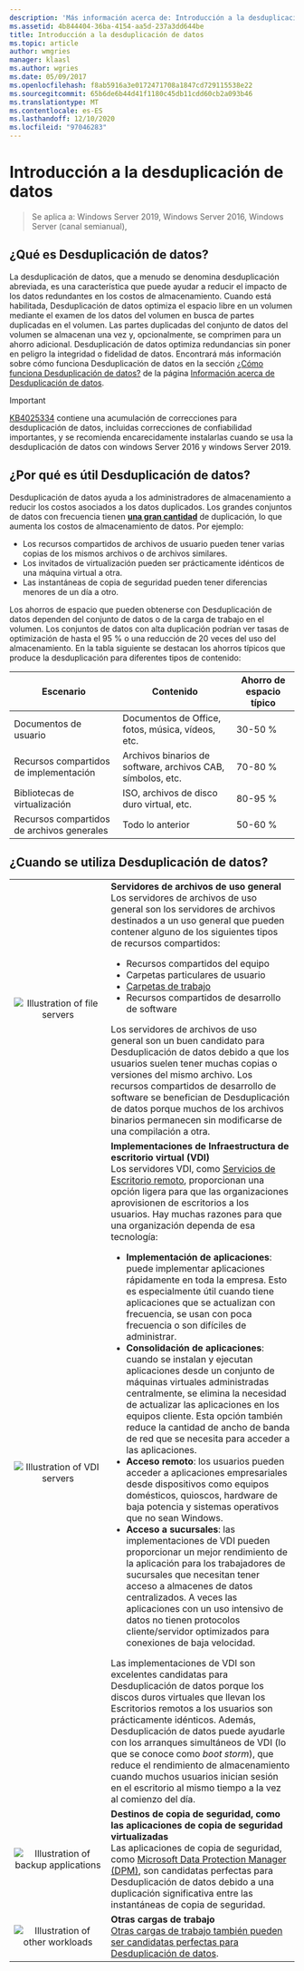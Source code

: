 ```yaml
---
description: 'Más información acerca de: Introducción a la desduplicación de datos'
ms.assetid: 4b844404-36ba-4154-aa5d-237a3dd644be
title: Introducción a la desduplicación de datos
ms.topic: article
author: wmgries
manager: klaasl
ms.author: wgries
ms.date: 05/09/2017
ms.openlocfilehash: f8ab5916a3e0172471708a1847cd729115538e22
ms.sourcegitcommit: 65b6de6b44d41f1180c45db11cdd60cb2a093b46
ms.translationtype: MT
ms.contentlocale: es-ES
ms.lasthandoff: 12/10/2020
ms.locfileid: "97046283"
---
```

# <a name="data-deduplication-overview"></a>Introducción a la desduplicación de datos

> Se aplica a: Windows Server 2019, Windows Server 2016, Windows Server (canal semianual),

## <a name="what-is-data-deduplication"></a><a name="what-is-dedup"></a>¿Qué es Desduplicación de datos?

La desduplicación de datos, que a menudo se denomina desduplicación abreviada, es una característica que puede ayudar a reducir el impacto de los datos redundantes en los costos de almacenamiento. Cuando está habilitada, Desduplicación de datos optimiza el espacio libre en un volumen mediante el examen de los datos del volumen en busca de partes duplicadas en el volumen. Las partes duplicadas del conjunto de datos del volumen se almacenan una vez y, opcionalmente, se comprimen para un ahorro adicional. Desduplicación de datos optimiza redundancias sin poner en peligro la integridad o fidelidad de datos. Encontrará más información sobre cómo funciona Desduplicación de datos en la sección [¿Cómo funciona Desduplicación de datos?](understand.md#how-does-dedup-work) de la página [Información acerca de Desduplicación de datos](understand.md).

> [!Important]
> [KB4025334](https://support.microsoft.com/kb/4025334) contiene una acumulación de correcciones para desduplicación de datos, incluidas correcciones de confiabilidad importantes, y se recomienda encarecidamente instalarlas cuando se usa la desduplicación de datos con windows Server 2016 y windows Server 2019.

## <a name="why-is-data-deduplication-useful"></a><a name="why-is-dedup-useful"></a>¿Por qué es útil Desduplicación de datos?

Desduplicación de datos ayuda a los administradores de almacenamiento a reducir los costos asociados a los datos duplicados. Los grandes conjuntos de datos con frecuencia tienen **<u>una gran cantidad</u>** de duplicación, lo que aumenta los costos de almacenamiento de datos. Por ejemplo:

- Los recursos compartidos de archivos de usuario pueden tener varias copias de los mismos archivos o de archivos similares.
- Los invitados de virtualización pueden ser prácticamente idénticos de una máquina virtual a otra.
- Las instantáneas de copia de seguridad pueden tener diferencias menores de un día a otro.

Los ahorros de espacio que pueden obtenerse con Desduplicación de datos dependen del conjunto de datos o de la carga de trabajo en el volumen. Los conjuntos de datos con alta duplicación podrían ver tasas de optimización de hasta el 95 % o una reducción de 20 veces del uso del almacenamiento. En la tabla siguiente se destacan los ahorros típicos que produce la desduplicación para diferentes tipos de contenido:

| Escenario       | Contenido                                        | Ahorro de espacio típico |
|----------------|------------------------------------------------|-----------------------|
| Documentos de usuario | Documentos de Office, fotos, música, vídeos, etc.  | 30-50 %                |
| Recursos compartidos de implementación | Archivos binarios de software, archivos CAB, símbolos, etc. | 70-80 %                |
| Bibliotecas de virtualización | ISO, archivos de disco duro virtual, etc.  | 80-95 %                |
| Recursos compartidos de archivos generales | Todo lo anterior                           | 50-60 %                |

## <a name="when-can-data-deduplication-be-used"></a><a id="when-can-dedup-be-used"></a>¿Cuando se utiliza Desduplicación de datos?
<table>
    <tbody>
        <tr>
            <td style="text-align:center;min-width:150px;vertical-align:center;"><img src="media/overview-clustered-gpfs.png" alt="Illustration of file servers" /></td>
            <td style="vertical-align:top">
                <b>Servidores de archivos de uso general</b><br />
Los servidores de archivos de uso general son los servidores de archivos destinados a un uso general que pueden contener alguno de los siguientes tipos de recursos compartidos: <ul>
                    <li>Recursos compartidos del equipo</li>
                    <li>Carpetas particulares de usuario</li>
                    <li><a href="/previous-versions/windows/it-pro/windows-server-2012-R2-and-2012/dn265974(v=ws.11)">Carpetas de trabajo</a></li>
                    <li>Recursos compartidos de desarrollo de software</li>
                </ul>
Los servidores de archivos de uso general son un buen candidato para Desduplicación de datos debido a que los usuarios suelen tener muchas copias o versiones del mismo archivo. Los recursos compartidos de desarrollo de software se benefician de Desduplicación de datos porque muchos de los archivos binarios permanecen sin modificarse de una compilación a otra.
            </td>
        </tr>
        <tr>
            <td style="text-align:center;min-width:150px;vertical-align:center;"><img src="media/overview-vdi.png" alt="Illustration of VDI servers" /></td>
            <td style="vertical-align:top">
                <b>Implementaciones de Infraestructura de escritorio virtual (VDI)</b><br />
Los servidores VDI, como <a href="/previous-versions/windows/it-pro/windows-server-2008-R2-and-2008/cc725560(v=ws.11)">Servicios de Escritorio remoto</a>, proporcionan una opción ligera para que las organizaciones aprovisionen de escritorios a los usuarios. Hay muchas razones para que una organización dependa de esa tecnología: <ul>
                    <li><b>Implementación de aplicaciones</b>: puede implementar aplicaciones rápidamente en toda la empresa. Esto es especialmente útil cuando tiene aplicaciones que se actualizan con frecuencia, se usan con poca frecuencia o son difíciles de administrar.</li>
                    <li><b>Consolidación de aplicaciones</b>: cuando se instalan y ejecutan aplicaciones desde un conjunto de máquinas virtuales administradas centralmente, se elimina la necesidad de actualizar las aplicaciones en los equipos cliente. Esta opción también reduce la cantidad de ancho de banda de red que se necesita para acceder a las aplicaciones.</li>
                    <li><b>Acceso remoto</b>: los usuarios pueden acceder a aplicaciones empresariales desde dispositivos como equipos domésticos, quioscos, hardware de baja potencia y sistemas operativos que no sean Windows.</li>
                    <li><b>Acceso a sucursales</b>: las implementaciones de VDI pueden proporcionar un mejor rendimiento de la aplicación para los trabajadores de sucursales que necesitan tener acceso a almacenes de datos centralizados. A veces las aplicaciones con un uso intensivo de datos no tienen protocolos cliente/servidor optimizados para conexiones de baja velocidad.</li>
                </ul>
Las implementaciones de VDI son excelentes candidatas para Desduplicación de datos porque los discos duros virtuales que llevan los Escritorios remotos a los usuarios son prácticamente idénticos. Además, Desduplicación de datos puede ayudarle con los arranques simultáneos de VDI (lo que se conoce como <em>boot storm</em>), que reduce el rendimiento de almacenamiento cuando muchos usuarios inician sesión en el escritorio al mismo tiempo a la vez al comienzo del día.
            </td>
        </tr>
        <tr>
            <td style="text-align:center;min-width:150px;vertical-align:center;"><img src="media/overview-backup.png" alt="Illustration of backup applications" /></td>
            <td style="vertical-align:top">
                <b>Destinos de copia de seguridad, como las aplicaciones de copia de seguridad virtualizadas</b><br />
Las aplicaciones de copia de seguridad, como <a href="/previous-versions/system-center/system-center-2012-R2/hh758173(v=sc.12)">Microsoft Data Protection Manager (DPM)</a>, son candidatas perfectas para Desduplicación de datos debido a una duplicación significativa entre las instantáneas de copia de seguridad.
            </td>
        </tr>
        <tr>
            <td style="text-align:center;min-width:150px;vertical-align:center;"><img src="media/overview-other.png" alt="Illustration of other workloads" /></td>
            <td style="vertical-align:top">
                <b>Otras cargas de trabajo</b><br />
                <a href="install-enable.md#enable-dedup-candidate-workloads" data-raw-source="[Other workloads may also be excellent candidates for Data Deduplication](install-enable.md#enable-dedup-candidate-workloads)">Otras cargas de trabajo también pueden ser candidatas perfectas para Desduplicación de datos</a>.
            </td>
        </tr>
    </tbody>
</table>
